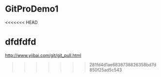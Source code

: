 # GitProDemo1
<<<<<<< HEAD



dfdfdfd
=======
http://www.yiibai.com/git/git_pull.html
>>>>>>> 281fd4d1ae6838738826358bd7d850f25ad5c543
